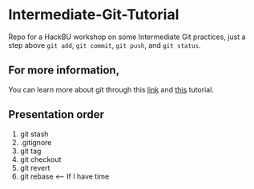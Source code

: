 # Intermediate-Git-Tutorial

Repo for a HackBU workshop on some Intermediate Git practices, just a step above `git add`, `git commit`, `git push`, and `git status`.

## For more information,

You can learn more about git through this [link](https://www.atlassian.com/git/tutorials/learn-git-with-bitbucket-cloud) and [this](https://www.andyjeffries.co.uk/25-tips-for-intermediate-git-users/) tutorial.

## Presentation order
1. git stash
2. .gitignore
3. git tag
4. git checkout
5. git revert
6. git rebase <-- If I have time
